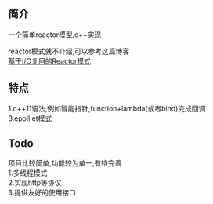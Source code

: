 ## 简介
一个简单reactor模型,c++实现

reactor模式就不介绍,可以参考这篇博客  
[基于I/O复用的Reactor模式](https://www.cnblogs.com/moyangvip/p/5360837.html)

## 特点
1.c++11语法,例如智能指针,function+lambda(或者bind)完成回调  
3.epoll et模式

## Todo
项目比较简单,功能较为单一,有待完善  
1.多线程模式  
2.实现http等协议  
3.提供友好的使用接口
